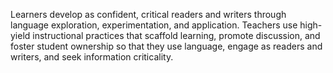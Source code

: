 Learners develop as confident, critical readers and writers through language exploration, experimentation, and application.  Teachers use high-yield instructional practices that scaffold learning, promote discussion, and foster student ownership so that they use language, engage as readers and writers, and seek information criticality.
